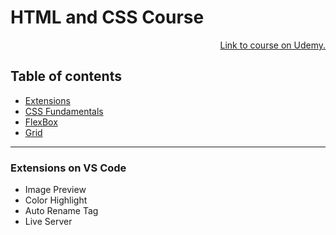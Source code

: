 <div>
<h1>HTML and CSS Course</h1>

<p align="right"><a href="https://www.udemy.com/course/design-and-develop-a-killer-website-with-html5-and-css3/learn/lecture/27512122#overview" target="_blank">Link to course on Udemy.</a></p>
</div>


<a id='section0'></a>
<h2>Table of contents</h2>

+ [Extensions](#section1)
+ [CSS Fundamentals](https://github.com/antonio-datahack/dev-html-css-course/blob/main/notes/css-fundamentals.md)
+ [FlexBox](https://github.com/antonio-datahack/dev-html-css-course/blob/main/notes/flexbox.md)
+ [Grid](https://github.com/thusspokedata/dev-html-css-course/blob/main/notes/grid.md)

<!--
+ [Styling Links](#section3)
+ [Resolving Conflicting Declarations](#section4) -->

<hr>

<a id='section1'></a>
<h3><strong>Extensions on VS Code</strong></h3>

<!-- [Back to Index](#section0) -->
<ul>
  <li>Image Preview</li>
  <li>Color Highlight</li>
  <li>Auto Rename Tag</li>
  <li>Live Server</li>
</ul>
